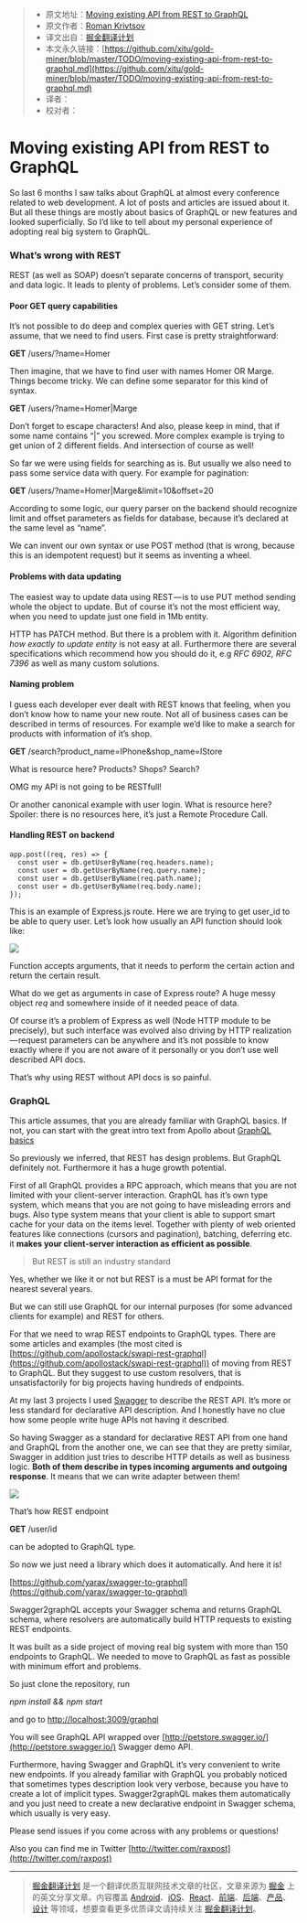 
> * 原文地址：[Moving existing API from REST to GraphQL](https://medium.com/@raxwunter/moving-existing-api-from-rest-to-graphql-205bab22c184)
> * 原文作者：[Roman Krivtsov](https://medium.com/@raxwunter)
> * 译文出自：[掘金翻译计划](https://github.com/xitu/gold-miner)
> * 本文永久链接：[https://github.com/xitu/gold-miner/blob/master/TODO/moving-existing-api-from-rest-to-graphql.md](https://github.com/xitu/gold-miner/blob/master/TODO/moving-existing-api-from-rest-to-graphql.md)
> * 译者：
> * 校对者：

# Moving existing API from REST to GraphQL

So last 6 months I saw talks about GraphQL at almost every conference related to web development. A lot of posts and articles are issued about it. But all these things are mostly about basics of GraphQL or new features and looked superficially. So I’d like to tell about my personal experience of adopting real big system to GraphQL.

### What’s wrong with REST

REST (as well as SOAP) doesn’t separate concerns of transport, security and data logic. It leads to plenty of problems. Let’s consider some of them.

#### Poor GET query capabilities

It’s not possible to do deep and complex queries with GET string. Let’s assume, that we need to find users. First case is pretty straightforward:

**GET** /users/?name=Homer

Then imagine, that we have to find user with names Homer OR Marge. Things become tricky. We can define some separator for this kind of syntax.

**GET** /users/?name=Homer|Marge

Don’t forget to escape characters! And also, please keep in mind, that if some name contains “|” you screwed. More complex example is trying to get union of 2 different fields. And intersection of course as well!

So far we were using fields for searching as is. But usually we also need to pass some service data with query. For example for pagination:

**GET** /users/?name=Homer|Marge&limit=10&offset=20

According to some logic, our query parser on the backend should recognize limit and offset parameters as fields for database, because it’s declared at the same level as “name”.

We can invent our own syntax or use POST method (that is wrong, because this is an idempotent request) but it seems as inventing a wheel.

#### Problems with data updating

The easiest way to update data using REST — is to use PUT method sending whole the object to update. But of course it’s not the most efficient way, when you need to update just one field in 1Mb entity.

HTTP has PATCH method. But there is a problem with it. Algorithm definition *how exactly to update entity* is not easy at all. Furthermore there are several specifications which recommend how you should do it, e.g *RFC 6902, RFC 7396* as well as many custom solutions.

#### Naming problem

I guess each developer ever dealt with REST knows that feeling, when you don’t know how to name your new route. Not all of business cases can be described in terms of resources. For example we’d like to make a search for products with information of it’s shop.

**GET** /search?product_name=IPhone&shop_name=IStore

What is resource here? Products? Shops? Search?

OMG my API is not going to be RESTfull!

Or another canonical example with user login. What is resource here? Spoiler: there is no resources here, it’s just a Remote Procedure Call.

#### Handling REST on backend

```
app.post((req, res) => {
  const user = db.getUserByName(req.headers.name);
  const user = db.getUserByName(req.query.name);
  const user = db.getUserByName(req.path.name);
  const user = db.getUserByName(req.body.name);
});
```

This is an example of Express.js route. Here we are trying to get user_id to be able to query user. Let’s look how usually an API function should look like:

![](https://cdn-images-1.medium.com/max/1200/1*-x82CcGJlLIOOJtRRBRNSg.png)

Function accepts arguments, that it needs to perform the certain action and return the certain result.

What do we get as arguments in case of Express route? A huge messy object *req* and somewhere inside of it needed peace of data.

Of course it’s a problem of Express as well (Node HTTP module to be precisely), but such interface was evolved also driving by HTTP realization — request parameters can be anywhere and it’s not possible to know exactly where if you are not aware of it personally or you don’t use well described API docs.

That’s why using REST without API docs is so painful.

### GraphQL

This article assumes, that you are already familiar with GraphQL basics. If not, you can start with the great intro text from Apollo about [GraphQL basics](https://medium.com/apollo-stack/the-basics-of-graphql-in-5-links-9e1dc4cac055#.uyc4ml4jx)

So previously we inferred, that REST has design problems. But GraphQL definitely not. Furthermore it has a huge growth potential.

First of all GraphQL provides a RPC approach, which means that you are not limited with your client-server interaction. GraphQL has it’s own type system, which means that you are not going to have misleading errors and bugs. Also type system means that your client is able to support smart cache for your data on the items level. Together with plenty of web oriented features like connections (cursors and pagination), batching, deferring etc. it **makes your client-server interaction as efficient as possible**.

> But REST is still an industry standard

Yes, whether we like it or not but REST is a must be API format for the nearest several years.

But we can still use GraphQL for our internal purposes (for some advanced clients for example) and REST for others.

For that we need to wrap REST endpoints to GraphQL types. There are some articles and examples (the most cited is [https://github.com/apollostack/swapi-rest-graphql](https://github.com/apollostack/swapi-rest-graphql)) of moving from REST to GraphQL. But they suggest to use custom resolvers, that is unsatisfactorily for big projects having hundreds of endpoints.

At my last 3 projects I used [Swagger](http://swagger.io) to describe the REST API. It’s more or less standard for declarative API description. And I honestly have no clue how some people write huge APIs not having it described.

So having Swagger as a standard for declarative REST API from one hand and GraphQL from the another one, we can see that they are pretty similar, Swagger in addition just tries to describe HTTP details as well as business logic. **Both of them describe in types incoming arguments and outgoing response**. It means that we can write adapter between them!

![](https://cdn-images-1.medium.com/max/1200/1*R55lFpFRNqkScfMnTXpPfw.png)

That’s how REST endpoint

**GET** /user/id

can be adopted to GraphQL type.

So now we just need a library which does it automatically. And here it is!

[https://github.com/yarax/swagger-to-graphql](https://github.com/yarax/swagger-to-graphql)

Swagger2graphQL accepts your Swagger schema and returns GraphQL schema, where resolvers are automatically build HTTP requests to existing REST endpoints.

It was built as a side project of moving real big system with more than 150 endpoints to GraphQL. We needed to move to GraphQL as fast as possible with minimum effort and problems.

So just clone the repository, run

*npm install && npm start*

and go to [http://localhost:3009/graphql](http://localhost:3009/graphql)

You will see GraphQL API wrapped over [http://petstore.swagger.io/](http://petstore.swagger.io/) Swagger demo API.

Furthermore, having Swagger and GraphQL it’s very convenient to write new endpoints. If you already familiar with GraphQL you probably noticed that sometimes types description look very verbose, because you have to create a lot of implicit types. Swagger2graphQL makes them automatically and you just need to create a new declarative endpoint in Swagger schema, which usually is very easy.

Please send issues if you come across with any problems or questions!

Also you can find me in Twitter [http://twitter.com/raxpost](http://twitter.com/raxpost)


---

> [掘金翻译计划](https://github.com/xitu/gold-miner) 是一个翻译优质互联网技术文章的社区，文章来源为 [掘金](https://juejin.im) 上的英文分享文章。内容覆盖 [Android](https://github.com/xitu/gold-miner#android)、[iOS](https://github.com/xitu/gold-miner#ios)、[React](https://github.com/xitu/gold-miner#react)、[前端](https://github.com/xitu/gold-miner#前端)、[后端](https://github.com/xitu/gold-miner#后端)、[产品](https://github.com/xitu/gold-miner#产品)、[设计](https://github.com/xitu/gold-miner#设计) 等领域，想要查看更多优质译文请持续关注 [掘金翻译计划](https://github.com/xitu/gold-miner)。
